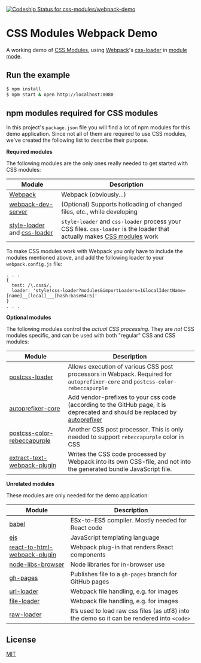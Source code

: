 [ ![Codeship Status for css-modules/webpack-demo](https://codeship.com/projects/abd32560-eb97-0132-9ece-26192dc48311/status?branch=master)](https://codeship.com/projects/83499)

# CSS Modules Webpack Demo

A working demo of [CSS Modules], using [Webpack]'s [css-loader] in [module mode].

## Run the example

```bash
$ npm install
$ npm start & open http://localhost:8080
```

## npm modules required for CSS modules

In this project's `package.json` file you will find a lot of npm modules for this demo application. Since not all of them are required to use CSS modules, we've created the following list to describe their purpose. 

**Required modules**

The following modules are the only ones really needed to get started with CSS modules:

|Module|Description|
|------|------------|
|[Webpack]|Webpack (obviously...)|
|[webpack-dev-server]|(Optional) Supports hotloading of changed files, etc., while developing||
|[style-loader] and [css-loader]|`style-loader` and `css-loader` process your CSS files. `css-loader` is the loader that actually makes [CSS modules] work|

To make CSS modules work with Webpack you only have to include the modules mentioned above, and add the following loader to your `webpack.config.js` file:
```
. . .
{
  test: /\.css$/,
  loader: 'style!css-loader?modules&importLoaders=1&localIdentName=[name]__[local]___[hash:base64:5]' 
}
. . .
```

**Optional modules**

The following modules control the *actual CSS processing*. They are *not* CSS modules specific, and can be used with both "regular" CSS and CSS modules: 

|Module|Description|
|------|------------|
|[postcss-loader](https://github.com/postcss/postcss-loader)|Allows execution of various CSS post processors in Webpack. Required for `autoprefixer-core` and `postcss-color-rebeccapurple`|
|[autoprefixer-core](https://github.com/ai/autoprefixer-core)|Add vendor-prefixes to your css code (according to the GitHub page, it is deprecated and should be replaced by [autoprefixer](https://github.com/postcss/autoprefixer)|
|[postcss-color-rebeccapurple](https://github.com/postcss/postcss-color-rebeccapurple)|Another CSS post processor. This is only needed to support `rebeccapurple` color in CSS|
|[extract-text-webpack-plugin](https://github.com/webpack/extract-text-webpack-plugin)|Writes the CSS code processed by Webpack into its own CSS-file, and not into the generated bundle JavaScript file.|
  
**Unrelated modules**

These modules are only needed for the demo application:

|Module|Description |
|------|------------|
|[babel]|ESx-to-ES5 compiler. Mostly needed for React code|
|[ejs]|JavaScript templating language|
|[react-to-html-webpack-plugin]|Webpack plug-in that renders React components|
|[node-libs-browser]|Node libraries for in-browser use|
|[gh-pages]|Publishes file to a `gh-pages` branch for GitHub pages|
|[url-loader]|Webpack file handling, e.g. for images|
|[file-loader]|Webpack file handling, e.g. for images|
|[raw-loader]|It’s used to load raw css files (as utf8) into the demo so it can be rendered into `<code>`|

## License

[MIT]

[CSS Modules]: https://github.com/css-modules/css-modules
[Webpack]: http://webpack.github.io
[webpack-dev-server]: https://webpack.github.io/docs/webpack-dev-server.html
[css-loader]: https://github.com/webpack/css-loader
[module mode]: https://github.com/webpack/css-loader/#css-modules
[style-loader]: https://github.com/webpack/style-loader
[url-loader]: https://github.com/webpack/url-loader
[file-loader]: https://github.com/webpack/file-loader
[raw-loader]: https://github.com/webpack/raw-loader
[babel]: https://babeljs.io
[node-libs-browser]: https://github.com/webpack/node-libs-browser
[gh-pages]: https://github.com/tschaub/gh-pages
[react-to-html-webpack-plugin]: https://github.com/markdalgleish/react-to-html-webpack-plugin
[ejs]: http://www.embeddedjs.com/
[MIT]: http://markdalgleish.mit-license.org
